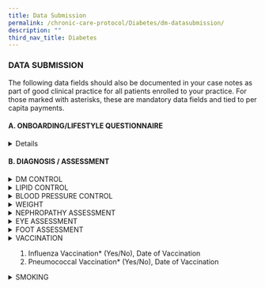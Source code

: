 ```yaml
---
title: Data Submission
permalink: /chronic-care-protocol/Diabetes/dm-datasubmission/
description: ""
third_nav_title: Diabetes
---
```

<h3> DATA SUBMISSION </h3>

The following data fields should also be documented in your case notes as part of good clinical practice for all patients enrolled to your practice.
For those marked with asterisks, these are mandatory data fields and tied to per capita payments. 

<h4>A.	ONBOARDING/LIFESTYLE QUESTIONNAIRE </h4>
<details>
1.	Smoking Status*  (Never Smoker, Ex Smoker, Current)

	a.	Year started smoking* (Date)( (if smoker)
2.	No. of sticks smoked/day*(Numeric) (if smoker)
</details>

<h4>B. DIAGNOSIS / ASSESSMENT</h4>

<details><summary>DM CONTROL</summary>

1.	HbA1c (%)*or Fasting Plasma Glucose (FPG) (mmol/L or (mg/ dL)<br>
2.	Oral Glucose Tolerance Test (OGTT) (mmol/L or mg/dL)<br>
3.	Diagnosis Year 
</details>

<details><summary>LIPID CONTROL</summary>

1.	LDL-C (mg/dL)* or LDL-C (mmol/L)* 
</details>

<details><summary>BLOOD PRESSURE CONTROL</summary>

1.	Systolic BP (mmHg)* <br>
2.	Diastolic BP (mmHg)* 
	</details>

<details><summary>WEIGHT</summary>

1.	BMI (kg/m2), calculated from height*, weight*<br>
2.	Date of screening
</details>

<details><summary>NEPHROPATHY ASSESSMENT</summary>

1.	Serum creatinine* (μmol/L) or eGFR (ml/min/1.73m2)*  <br>
2.	Urine ACR (mg/mmol)*  or Urine PCR (mg/mmol)* 
</details>
	
<details><summary>EYE ASSESSMENT</summary> 

1.	Conducted *(Yes/No)<br>
2.	Date of visit <br>
3.	Image quality sufficient for reporting (Yes/ No)<br>
4.	Results* <br>

	i.	No diabetic retinopathy/maculopathy <br>

	ii.	Diabetic retinopathy present (Left/Right/Both)<br>

		a.	Non-Proliferative retinopathy <br>
				- mild (Left/Right/Both)<br>
				- moderate (Left/Right/Both)<br>
				- severe (Left/Right/Both)<br>

		b.	Proliferative diabetic retinopathy (Left/Right/Both)<br>

	iii.	Diabetic maculopathy present (Left/Right/Both) <br>

5.	Follow up actions

	i.	Annual rescreen/ or 

	ii.	Refer to ophthalmologist with or without urgency or 

	iii.	Repeat in 6 months or 

	iv.	Others

6.	Other findings (optional)

7.	Detailed report & image (optional) 
	</details>

<details><summary>FOOT ASSESSMENT</summary> 

1.	Conducted*(Yes/No)
2.	Date of visit
3.	Outcome* (refer to ACG 2019 DFS guideline) for both left and right foot 
	i.	Low risk diabetic foot ulcers

	ii.	Moderate risk for diabetic foot ulcers 

	iii.	High Risk for diabetic foot ulcers
4.	DFS performed by (Nurse, Technician, Podiatrist etc) 
5.	Services provider (PCN, CHC, SATA, in house etc) 
6.	Patient Education done (Yes/No)
</details>

<details><summary>VACCINATION</h3>

1.	Influenza Vaccination* (Yes/No), Date of Vaccination
2.	Pneumococcal Vaccination* (Yes/No), Date of Vaccination
</details>
	
<details><summary>SMOKING</summary>

1.	Smoking Status*  (Never Smoker, Ex Smoker, Current)
	
2.	Year started smoking* (Date)( (if smoker)
	
3.	No. of sticks smoked/day*(Numeric) (if smoker)

4.	State of change:

	(i) Pre-contemplation, 
	
	(ii) Contemplation, 
	
	(iii) Preparation 
	
	(iv) Action, OR 
	
	(v) Maintenance.
</details>